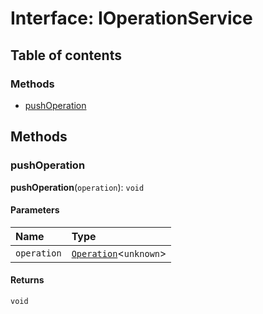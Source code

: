 # Interface: IOperationService

## Table of contents

### Methods

* [pushOperation](/auto-docs/free-history-plugin/interfaces/IOperationService.md#pushoperation)

## Methods

### pushOperation

**pushOperation**(`operation`): `void`

#### Parameters

| Name | Type |
| :------ | :------ |
| `operation` | [`Operation`](/auto-docs/free-history-plugin/interfaces/Operation.md)<`unknown`> |

#### Returns

`void`
